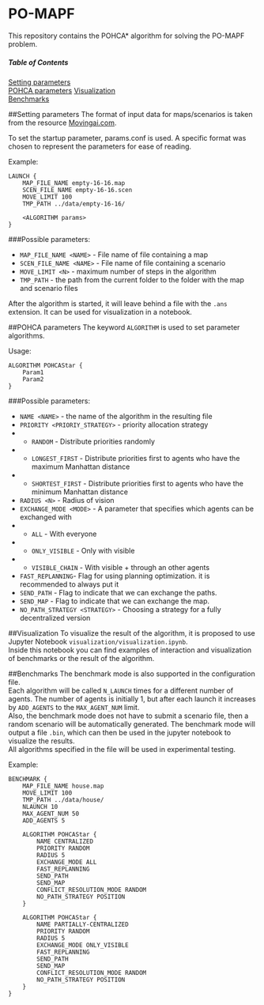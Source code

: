 # PO-MAPF
This repository contains the POHCA* algorithm for solving the PO-MAPF problem.

##### Table of Contents
[Setting parameters](#setting-parameters)   
[POHCA parameters](#pohca-parameters)
[Visualization](#visualization)    
[Benchmarks](#benchmarks)


<a name="params"/>

##Setting parameters
The format of input data for maps/scenarios is taken from the resource [Movingai.com](https://movingai.com/benchmarks/mapf.html).

To set the startup parameter, params.conf is used. A specific format was chosen to represent the parameters for ease of reading.

Example:
```
LAUNCH {
    MAP_FILE_NAME empty-16-16.map
    SCEN_FILE_NAME empty-16-16.scen
    MOVE_LIMIT 100
    TMP_PATH ../data/empty-16-16/

    <ALGORITHM params>
}
```
###Possible parameters:
- `MAP_FILE_NAME <NAME>` - File name of file containing a map
- `SCEN_FILE_NAME <NAME>` - File name of file containing a scenario
- `MOVE_LIMIT <N>` - maximum number of steps in the algorithm
- `TMP_PATH` - the path from the current folder to the folder with the map and scenario files

After the algorithm is started, it will leave behind a file with the `.ans` extension. It can be used for visualization in a notebook.

##POHCA parameters
The keyword `ALGORITHM` is used to set parameter algorithms.  

Usage:
```
ALGORITHM POHCAStar {
    Param1
    Param2
}
```

###Possible parameters:

- `NAME <NAME>` - the name of the algorithm in the resulting file
- `PRIORITY <PRIORIY_STRATEGY>` - priority allocation strategy
- - `RANDOM` - Distribute priorities randomly
- - `LONGEST_FIRST` - Distribute priorities first to agents who have the maximum Manhattan distance
- - `SHORTEST_FIRST` - Distribute priorities first to agents who have the minimum Manhattan distance
- `RADIUS <N>` - Radius of vision
- `EXCHANGE_MODE <MODE>` - A parameter that specifies which agents can be exchanged with
- - `ALL` - With everyone
- - `ONLY_VISIBLE` - Only with visible
- - `VISIBLE_CHAIN` - With visible + through an other agents
- `FAST_REPLANNING`- Flag for using planning optimization. it is recommended to always put it
- `SEND_PATH` - Flag to indicate that we can exchange the paths.
- `SEND_MAP` - Flag to indicate that we can exchange the map.
- `NO_PATH_STRATEGY <STRATEGY>` - Choosing a strategy for a fully decentralized version


<a name="visualization"/>

##Visualization
To visualize the result of the algorithm, it is proposed to use Jupyter Notebook `visualization/visualization.ipynb`.    
Inside this notebook you can find examples of interaction and visualization of benchmarks or the result of the algorithm.

<a name="visualization"/>

##Benchmarks
The benchmark mode is also supported in the configuration file.   
Each algorithm will be called `N_LAUNCH` times for a different number of agents. The number of agents is initially 1, but after each launch it increases by `ADD_AGENTS` to the `MAX_AGENT_NUM` limit.    
Also, the benchmark mode does not have to submit a scenario file, then a random scenario will be automatically generated.
The benchmark mode will output a file `.bin`, which can then be used in the jupyter notebook to visualize the results.   
All algorithms specified in the file will be used in experimental testing.   

Example:
```
BENCHMARK {
    MAP_FILE_NAME house.map
    MOVE_LIMIT 100
    TMP_PATH ../data/house/
    NLAUNCH 10
    MAX_AGENT_NUM 50
    ADD_AGENTS 5
    
    ALGORITHM POHCAStar {
        NAME CENTRALIZED
        PRIORITY RANDOM
        RADIUS 5
        EXCHANGE_MODE ALL
        FAST_REPLANNING
        SEND_PATH
        SEND_MAP
        CONFLICT_RESOLUTION_MODE RANDOM
        NO_PATH_STRATEGY POSITION
    }
    
    ALGORITHM POHCAStar {
        NAME PARTIALLY-CENTRALIZED
        PRIORITY RANDOM
        RADIUS 5
        EXCHANGE_MODE ONLY_VISIBLE
        FAST_REPLANNING
        SEND_PATH
        SEND_MAP
        CONFLICT_RESOLUTION_MODE RANDOM
        NO_PATH_STRATEGY POSITION
    }
}
```